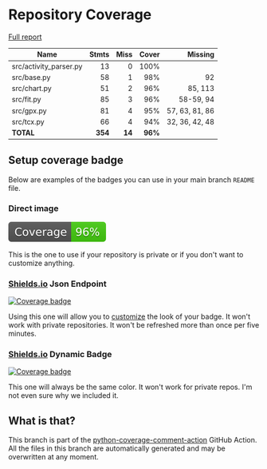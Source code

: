# Repository Coverage

[Full report](https://htmlpreview.github.io/?https://github.com/andgineer/hrcomparison/blob/python-coverage-comment-action-data/htmlcov/index.html)

| Name                    |    Stmts |     Miss |   Cover |   Missing |
|------------------------ | -------: | -------: | ------: | --------: |
| src/activity\_parser.py |       13 |        0 |    100% |           |
| src/base.py             |       58 |        1 |     98% |        92 |
| src/chart.py            |       51 |        2 |     96% |   85, 113 |
| src/fit.py              |       85 |        3 |     96% | 58-59, 94 |
| src/gpx.py              |       81 |        4 |     95% |57, 63, 81, 86 |
| src/tcx.py              |       66 |        4 |     94% |32, 36, 42, 48 |
|               **TOTAL** |  **354** |   **14** | **96%** |           |


## Setup coverage badge

Below are examples of the badges you can use in your main branch `README` file.

### Direct image

[![Coverage badge](https://raw.githubusercontent.com/andgineer/hrcomparison/python-coverage-comment-action-data/badge.svg)](https://htmlpreview.github.io/?https://github.com/andgineer/hrcomparison/blob/python-coverage-comment-action-data/htmlcov/index.html)

This is the one to use if your repository is private or if you don't want to customize anything.

### [Shields.io](https://shields.io) Json Endpoint

[![Coverage badge](https://img.shields.io/endpoint?url=https://raw.githubusercontent.com/andgineer/hrcomparison/python-coverage-comment-action-data/endpoint.json)](https://htmlpreview.github.io/?https://github.com/andgineer/hrcomparison/blob/python-coverage-comment-action-data/htmlcov/index.html)

Using this one will allow you to [customize](https://shields.io/endpoint) the look of your badge.
It won't work with private repositories. It won't be refreshed more than once per five minutes.

### [Shields.io](https://shields.io) Dynamic Badge

[![Coverage badge](https://img.shields.io/badge/dynamic/json?color=brightgreen&label=coverage&query=%24.message&url=https%3A%2F%2Fraw.githubusercontent.com%2Fandgineer%2Fhrcomparison%2Fpython-coverage-comment-action-data%2Fendpoint.json)](https://htmlpreview.github.io/?https://github.com/andgineer/hrcomparison/blob/python-coverage-comment-action-data/htmlcov/index.html)

This one will always be the same color. It won't work for private repos. I'm not even sure why we included it.

## What is that?

This branch is part of the
[python-coverage-comment-action](https://github.com/marketplace/actions/python-coverage-comment)
GitHub Action. All the files in this branch are automatically generated and may be
overwritten at any moment.